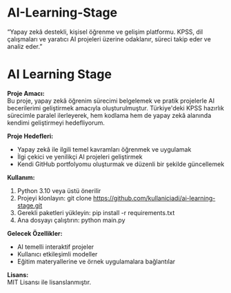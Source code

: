 # AI-Learning-Stage
“Yapay zekâ destekli, kişisel öğrenme ve gelişim platformu. KPSS, dil çalışmaları ve yaratıcı AI projeleri üzerine odaklanır, süreci takip eder ve analiz eder.”

# AI Learning Stage

**Proje Amacı:**  
Bu proje, yapay zekâ öğrenim sürecimi belgelemek ve pratik projelerle AI becerilerimi geliştirmek amacıyla oluşturulmuştur. Türkiye'deki KPSS hazırlık sürecimle paralel ilerleyerek, hem kodlama hem de yapay zekâ alanında kendimi geliştirmeyi hedefliyorum.  

**Proje Hedefleri:**  
- Yapay zekâ ile ilgili temel kavramları öğrenmek ve uygulamak  
- İlgi çekici ve yenilikçi AI projeleri geliştirmek  
- Kendi GitHub portfolyomu oluşturmak ve düzenli bir şekilde güncellemek  

**Kullanım:**  
1. Python 3.10 veya üstü önerilir  
2. Projeyi klonlayın: git clone https://github.com/kullaniciadi/ai-learning-stage.git  
3. Gerekli paketleri yükleyin: pip install -r requirements.txt  
4. Ana dosyayı çalıştırın: python main.py  

**Gelecek Özellikler:**  
- AI temelli interaktif projeler  
- Kullanıcı etkileşimli modeller  
- Eğitim materyallerine ve örnek uygulamalara bağlantılar  

**Lisans:**  
MIT Lisansı ile lisanslanmıştır.
